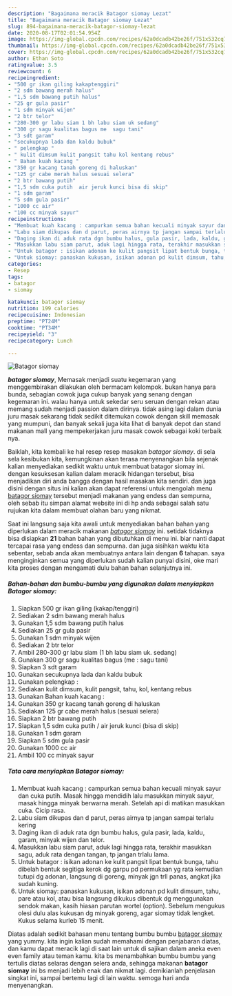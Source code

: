 ```yaml
---
description: "Bagaimana meracik Batagor siomay Lezat"
title: "Bagaimana meracik Batagor siomay Lezat"
slug: 894-bagaimana-meracik-batagor-siomay-lezat
date: 2020-08-17T02:01:54.954Z
image: https://img-global.cpcdn.com/recipes/62a0dcadb42be26f/751x532cq70/batagor-siomay-foto-resep-utama.jpg
thumbnail: https://img-global.cpcdn.com/recipes/62a0dcadb42be26f/751x532cq70/batagor-siomay-foto-resep-utama.jpg
cover: https://img-global.cpcdn.com/recipes/62a0dcadb42be26f/751x532cq70/batagor-siomay-foto-resep-utama.jpg
author: Ethan Soto
ratingvalue: 3.5
reviewcount: 6
recipeingredient:
- "500 gr ikan giling kakaptenggiri"
- "2 sdm bawang merah halus"
- "1,5 sdm bawang putih halus"
- "25 gr gula pasir"
- "1 sdm minyak wijen"
- "2 btr telor"
- "280-300 gr labu siam 1 bh labu siam uk sedang"
- "300 gr sagu kualitas bagus me  sagu tani"
- "3 sdt garam"
- "secukupnya lada dan kaldu bubuk"
- " pelengkap "
- " kulit dimsum kulit pangsit tahu kol kentang rebus"
- " Bahan kuah kacang "
- "350 gr kacang tanah goreng di haluskan"
- "125 gr cabe merah halus sesuai selera"
- "2 btr bawang putih"
- "1,5 sdm cuka putih  air jeruk kunci bisa di skip"
- "1 sdm garam"
- "5 sdm gula pasir"
- "1000 cc air"
- "100 cc minyak sayur"
recipeinstructions:
- "Membuat kuah kacang : campurkan semua bahan kecuali minyak sayur dan cuka putih. Masak hingga mendidih lalu masukkan minyak sayur, masak hingga minyak berwarna merah. Setelah api di matikan masukkan cuka. Cicip rasa."
- "Labu siam dikupas dan d parut, peras airnya tp jangan sampai terlalu kering"
- "Daging ikan di aduk rata dgn bumbu halus, gula pasir, lada, kaldu, garam, minyak wijen dan telor."
- "Masukkan labu siam parut, aduk lagi hingga rata, terakhir masukkan sagu, aduk rata dengan tangan, tp jangan trlalu lama."
- "Untuk batagor : isikan adonan ke kulit pangsit lipat bentuk bunga, tahu dibelah bentuk segitiga kerok dg garpu pd permukaan yg rata kemudian tutupi dg adonan, langsung di goreng, minyak jgn trll panas, angkat jika sudah kuning."
- "Untuk siomay: panaskan kukusan, isikan adonan pd kulit dimsum, tahu, pare atau kol, atau bisa langsung dikukus dibentuk dg menggunakan sendok makan, kasih hiasan parutan wortel (option). Sebelum mengukus olesi dulu alas kukusan dg minyak goreng, agar siomay tidak lengket. Kukus selama kurleb 15 menit."
categories:
- Resep
tags:
- batagor
- siomay

katakunci: batagor siomay 
nutrition: 199 calories
recipecuisine: Indonesian
preptime: "PT24M"
cooktime: "PT34M"
recipeyield: "3"
recipecategory: Lunch

---
```



![Batagor siomay](https://img-global.cpcdn.com/recipes/62a0dcadb42be26f/751x532cq70/batagor-siomay-foto-resep-utama.jpg)

<b><i>batagor siomay</i></b>, Memasak menjadi suatu kegemaran yang menggembirakan dilakukan oleh bermacam kelompok. bukan hanya para bunda, sebagian cowok juga cukup banyak yang senang dengan kegemaran ini. walau hanya untuk sekedar seru seruan dengan rekan atau memang sudah menjadi passion dalam dirinya. tidak asing lagi dalam dunia juru masak sekarang tidak sedikit ditemukan cowok dengan skill memasak yang mumpuni, dan banyak sekali juga kita lihat di banyak depot dan stand makanan mall yang mempekerjakan juru masak cowok sebagai koki terbaik nya.

Baiklah, kita kembali ke hal resep resep masakan <i>batagor siomay</i>. di sela sela kesibukan kita, kemungkinan akan terasa menyenangkan bila sejenak kalian menyediakan sedikit waktu untuk membuat batagor siomay ini. dengan kesuksesan kalian dalam meracik hidangan tersebut, bisa menjadikan diri anda bangga dengan hasil masakan kita sendiri. dan juga disini dengan situs ini kalian akan dapat referensi untuk mengolah menu <u>batagor siomay</u> tersebut menjadi makanan yang endess dan sempurna, oleh sebab itu simpan alamat website ini di hp anda sebagai salah satu rujukan kita dalam membuat olahan baru yang nikmat.




Saat ini langsung saja kita awali untuk menyediakan bahan bahan yang diperlukan dalam meracik makanan <u><i>batagor siomay</i></u> ini. setidak tidaknya bisa disiapkan <b>21</b> bahan bahan yang dibutuhkan di menu ini. biar nanti dapat tercapai rasa yang endess dan sempurna. dan juga sisihkan waktu kita sebentar, sebab anda akan membuatnya antara lain dengan <b>6</b> tahapan. saya menginginkan semua yang diperlukan sudah kalian punyai disini, oke mari kita proses dengan mengamati dulu bahan bahan selanjutnya ini.

<!--inarticleads1-->

##### Bahan-bahan dan bumbu-bumbu yang digunakan dalam menyiapkan Batagor siomay:

1. Siapkan 500 gr ikan giling (kakap/tenggiri)
1. Sediakan 2 sdm bawang merah halus
1. Gunakan 1,5 sdm bawang putih halus
1. Sediakan 25 gr gula pasir
1. Gunakan 1 sdm minyak wijen
1. Sediakan 2 btr telor
1. Ambil 280-300 gr labu siam (1 bh labu siam uk. sedang)
1. Gunakan 300 gr sagu kualitas bagus (me : sagu tani)
1. Siapkan 3 sdt garam
1. Gunakan secukupnya lada dan kaldu bubuk
1. Gunakan  pelengkap :
1. Sediakan  kulit dimsum, kulit pangsit, tahu, kol, kentang rebus
1. Gunakan  Bahan kuah kacang :
1. Gunakan 350 gr kacang tanah goreng di haluskan
1. Sediakan 125 gr cabe merah halus (sesuai selera)
1. Siapkan 2 btr bawang putih
1. Siapkan 1,5 sdm cuka putih / air jeruk kunci (bisa di skip)
1. Gunakan 1 sdm garam
1. Siapkan 5 sdm gula pasir
1. Gunakan 1000 cc air
1. Ambil 100 cc minyak sayur




<!--inarticleads2-->

##### Tata cara menyiapkan Batagor siomay:

1. Membuat kuah kacang : campurkan semua bahan kecuali minyak sayur dan cuka putih. Masak hingga mendidih lalu masukkan minyak sayur, masak hingga minyak berwarna merah. Setelah api di matikan masukkan cuka. Cicip rasa.
1. Labu siam dikupas dan d parut, peras airnya tp jangan sampai terlalu kering
1. Daging ikan di aduk rata dgn bumbu halus, gula pasir, lada, kaldu, garam, minyak wijen dan telor.
1. Masukkan labu siam parut, aduk lagi hingga rata, terakhir masukkan sagu, aduk rata dengan tangan, tp jangan trlalu lama.
1. Untuk batagor : isikan adonan ke kulit pangsit lipat bentuk bunga, tahu dibelah bentuk segitiga kerok dg garpu pd permukaan yg rata kemudian tutupi dg adonan, langsung di goreng, minyak jgn trll panas, angkat jika sudah kuning.
1. Untuk siomay: panaskan kukusan, isikan adonan pd kulit dimsum, tahu, pare atau kol, atau bisa langsung dikukus dibentuk dg menggunakan sendok makan, kasih hiasan parutan wortel (option). Sebelum mengukus olesi dulu alas kukusan dg minyak goreng, agar siomay tidak lengket. Kukus selama kurleb 15 menit.




Diatas adalah sedikit bahasan menu tentang bumbu bumbu <u>batagor siomay</u> yang yummy. kita ingin kalian sudah memahami dengan penjabaran diatas, dan kamu dapat meracik lagi di saat lain untuk di sajikan dalam aneka even even family atau teman kamu. kita bs menambahkan bumbu bumbu yang tertulis diatas selaras dengan selera anda, sehingga makanan <b>batagor siomay</b> ini bs menjadi lebih enak dan nikmat lagi. demikianlah penjelasan singkat ini, sampai bertemu lagi di lain waktu. semoga hari anda menyenangkan.

